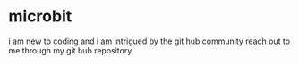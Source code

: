 # microbit
i am new to coding and i am intrigued by the git hub community 
 reach out to me through my git hub repository
